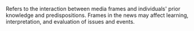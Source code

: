 Refers to the interaction between media frames and individuals' prior knowledge and predispositions. Frames in the news may affect learning, interpretation, and evaluation of issues and events.